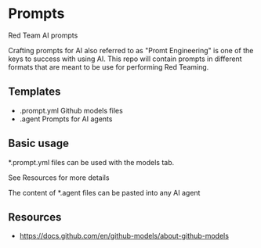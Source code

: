 # Prompts

Red Team AI prompts

Crafting prompts for AI also referred to as "Promt Engineering" is one of the keys to success with using AI. This repo will contain prompts in different formats that are meant to be use for performing Red Teaming.

## Templates

* .prompt.yml Github models files
* .agent Prompts for AI agents

## Basic usage

*.prompt.yml files can be used with the models tab. 

See Resources for more details

The content of *.agent files can be pasted into any AI agent

## Resources
* https://docs.github.com/en/github-models/about-github-models
